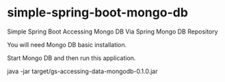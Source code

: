 # simple-spring-boot-mongo-db
Simple Spring Boot Accessing Mongo DB Via Spring Mongo DB Repository

You will need Mongo DB basic installation.

Start Mongo DB and then run this application.

java -jar target/gs-accessing-data-mongodb-0.1.0.jar

